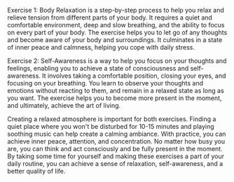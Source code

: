 Exercise 1: Body Relaxation is a step-by-step process to help you relax and relieve tension from different parts of your body. It requires a quiet and comfortable environment, deep and slow breathing, and the ability to focus on every part of your body. The exercise helps you to let go of any thoughts and become aware of your body and surroundings. It culminates in a state of inner peace and calmness, helping you cope with daily stress.

Exercise 2: Self-Awareness is a way to help you focus on your thoughts and feelings, enabling you to achieve a state of consciousness and self-awareness. It involves taking a comfortable position, closing your eyes, and focusing on your breathing. You learn to observe your thoughts and emotions without reacting to them, and remain in a relaxed state as long as you want. The exercise helps you to become more present in the moment, and ultimately, achieve the art of living.

Creating a relaxed atmosphere is important for both exercises. Finding a quiet place where you won't be disturbed for 10-15 minutes and playing soothing music can help create a calming ambiance. With practice, you can achieve inner peace, attention, and concentration. No matter how busy you are, you can think and act consciously and be fully present in the moment. By taking some time for yourself and making these exercises a part of your daily routine, you can achieve a sense of relaxation, self-awareness, and a better quality of life.